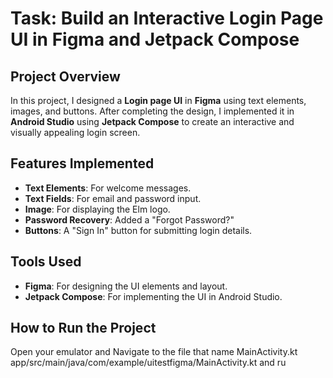 # Task: Build an Interactive Login Page UI in Figma and Jetpack Compose

## Project Overview
In this project, I designed a **Login page UI** in **Figma** using text elements, images, and buttons. After completing the design, I implemented it in **Android Studio** using **Jetpack Compose** to create an interactive and visually appealing login screen.

## Features Implemented
- **Text Elements**: For welcome messages.
- **Text Fields**: For email and password input.
- **Image**: For displaying the Elm logo.
- **Password Recovery**: Added a "Forgot Password?"
- **Buttons**: A "Sign In" button for submitting login details.

## Tools Used
- **Figma**: For designing the UI elements and layout.
- **Jetpack Compose**: For implementing the UI in Android Studio.

## How to Run the Project

Open your emulator and Navigate to the file that name MainActivity.kt app/src/main/java/com/example/uitestfigma/MainActivity.kt and ru




